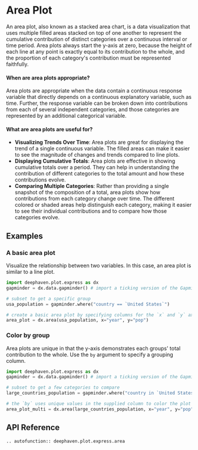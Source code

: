 # Area Plot

An area plot, also known as a stacked area chart, is a data visualization that uses multiple filled areas stacked on top of one another to represent the cumulative contribution of distinct categories over a continuous interval or time period. Area plots always start the y-axis at zero, because the height of each line at any point is exactly equal to its contribution to the whole, and the proportion of each category's contribution must be represented faithfully.

#### When are area plots appropriate?

Area plots are appropriate when the data contain a continuous response variable that directly depends on a continuous explanatory variable, such as time. Further, the response variable can be broken down into contributions from each of several independent categories, and those categories are represented by an additional categorical variable. 

#### What are area plots are useful for?

- **Visualizing Trends Over Time**: Area plots are great for displaying the trend of a single continuous variable. The filled areas can make it easier to see the magnitude of changes and trends compared to line plots.
- **Displaying Cumulative Totals**: Area plots are effective in showing cumulative totals over a period. They can help in understanding the contribution of different categories to the total amount and how these contributions evolve.
- **Comparing Multiple Categories**: Rather than providing a single snapshot of the composition of a total, area plots show how contributions from each category change over time. The different colored or shaded areas help distinguish each category, making it easier to see their individual contributions and to compare how those categories evolve.

## Examples

### A basic area plot

Visualize the relationship between two variables. In this case, an area plot is similar to a line plot.

```python order=area_plot,usa_population
import deephaven.plot.express as dx
gapminder = dx.data.gapminder() # import a ticking version of the Gapminder dataset

# subset to get a specific group
usa_population = gapminder.where("country == `United States`")

# create a basic area plot by specifying columns for the `x` and `y` axes
area_plot = dx.area(usa_population, x="year", y="pop")
```

### Color by group

Area plots are unique in that the y-axis demonstrates each groups' total contribution to the whole. Use the `by` argument to specify a grouping column.

```python order=area_plot_multi,large_countries_population
import deephaven.plot.express as dx
gapminder = dx.data.gapminder() # import a ticking version of the Gapminder dataset

# subset to get a few categories to compare
large_countries_population = gapminder.where("country in `United States`, `India`, `China`")

# the `by` uses unique values in the supplied column to color the plot according to those column values
area_plot_multi = dx.area(large_countries_population, x="year", y="pop", by="country")
```

## API Reference
```{eval-rst}
.. autofunction:: deephaven.plot.express.area
```